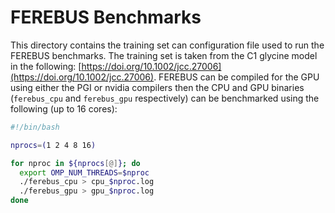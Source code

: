 # FEREBUS Benchmarks

This directory contains the training set can configuration file used to run the FEREBUS benchmarks. The training set is taken from the C1 glycine model in the following: [https://doi.org/10.1002/jcc.27006](https://doi.org/10.1002/jcc.27006). FEREBUS can be compiled for the GPU using either the PGI or nvidia compilers then the CPU and GPU binaries (`ferebus_cpu` and `ferebus_gpu` respectively) can be benchmarked using the following (up to 16 cores):
```bash
#!/bin/bash

nprocs=(1 2 4 8 16)

for nproc in ${nprocs[@]}; do
  export OMP_NUM_THREADS=$nproc
  ./ferebus_cpu > cpu_$nproc.log
  ./ferebus_gpu > gpu_$nproc.log
done
```
